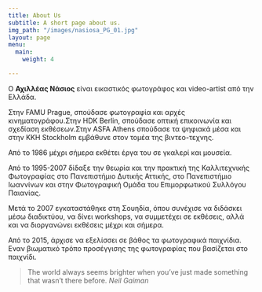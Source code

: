 ```yaml
---
title: About Us
subtitle: A short page about us.
img_path: "/images/nasiosa_PG_01.jpg"
layout: page
menu:
  main:
    weight: 4

---
```

Ο **Αχιλλέας Νάσιος** είναι εικαστικός φωτογράφος και video-artist από την Ελλάδα.

Στην FAMU Prague, σπούδασε φωτογραφία και αρχές κινηματογράφου.Στην HDK Berlin, σπούδασε οπτική επικοινωνία και σχεδίαση εκθέσεων.Στην ASFA Athens σπούδασε τα ψηφιακά μέσα και στην KKH Stockholm εμβάθυνε στον τομέα της βιντεο-τεχνης.

Από το 1986 μέχρι σήμερα εκθέτει έργα του σε γκαλερί και μουσεία.

Από το 1995-2007 δίδαξε την θεωρία και την πρακτική της Καλλιτεχνικής Φωτογραφίας στο Πανεπιστήμιο Δυτικής Αττικής, στο Πανεπιστήμιο Ιωαννίνων και στην Φωτογραφική Ομάδα του Επιμορφωτικού Συλλόγου Παιανίας. 

Μετά το 2007 εγκαταστάθηκε στη Σουηδία, όπου συνέχισε να διδάσκει μέσω διαδικτύου, να δίνει workshops, να συμμετέχει σε εκθέσεις, αλλά και να διοργανώνει εκθέσεις μέχρι και σήμερα.

Από το 2015, άρχισε να εξελίσσει σε βάθος τα φωτογραφικά παιχνίδια. Εναν βιωματικό τρόπο προσέγγισης της φωτογραφίας που βασίζεται στο παιχνίδι.

> The world always seems brighter when you’ve just made something that wasn’t there before. <cite>Neil Gaiman</cite>